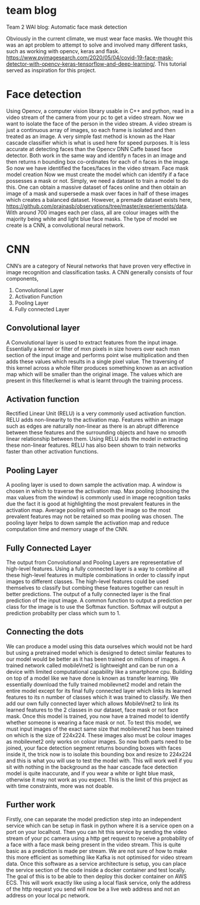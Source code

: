 # team blog
Team 2 WAI blog: Automatic face mask detection

Obviously in the current climate, we must wear face masks. We thought this was an apt problem to attempt to solve and involved many different tasks, such as working with opencv, keras and flask. https://www.pyimagesearch.com/2020/05/04/covid-19-face-mask-detector-with-opencv-keras-tensorflow-and-deep-learning/. This tutorial served as inspiration for this project. 


# Face detection

Using Opencv, a computer vision library usable in C++ and python, read in a video stream of the camera from your pc to get a video stream. Now we want to isolate the face of the person in the video stream. A video stream is just a continuous array of images, so each frame is isolated and then treated as an image. A very simple fast method is known as the Haar cascade classifier which is what is used here for speed purposes. It is less accurate at detecting faces than the Opencv DNN Caffe based face detector. Both work in the same way and identify n faces in an image and then returns n bounding box co-ordinates for each of n faces in the image. So now we have identified the faces/faces in the video stream.
Face mask model creation
Now we must create the model which can identify if a face possesses a mask or not. Simply, we need a dataset to train a model to do this. One can obtain a massive dataset of faces online and then obtain an image of a mask and supersede a mask over faces in half of these images which creates a balanced dataset. However, a premade dataset exists here, https://github.com/prajnasb/observations/tree/master/experiements/data. With around 700 images each per class, all are colour images with the majority being white and light blue face masks. 
The type of model we create is a CNN, a convolutional neural network.

# CNN
CNN’s are a category of Neural networks that have proven very effective in image recognition and classification tasks. A CNN generally consists of four components,
1.	Convolutional Layer
2.	Activation Function
3.	Pooling Layer
4.	Fully connected Layer

## Convolutional layer
A Convolutional layer is used to extract features from the input image. Essentially a kernel or filter of mxn pixels in size hovers over each mxn section of the input image and performs point wise multiplication and then adds these values which results in a single pixel value. The traversing of this kernel across a whole filter produces something known as an activation map which will be smaller than the original image. The values which are present in this filter/kernel is what is learnt through the training process.
 
## Activation function
Rectified Linear Unit (RELU) is a very commonly used activation function. RELU adds non-linearity to the activation map. Features within an image such as edges are naturally non-linear as there is an abrupt difference between these features and the surrounding objects and have no smooth linear relationship between them. Using RELU aids the model in extracting these non-linear features. RELU has also been shown to train networks faster than other activation functions.

## Pooling Layer
A pooling layer is used to down sample the activation map. A window is chosen in which to traverse the activation map. Max pooling (choosing the max values from the window) is commonly used in image recognition tasks due the fact it is good at highlighting the most prevalent features in the activation map. Average pooling will smooth the image so the most prevalent features may not be retained so max pooling was chosen. The pooling layer helps to down sample the activation map and reduce computation time and memory usage of the CNN.

## Fully Connected Layer
The output from Convolutional and Pooling Layers are representative of high-level features. Using a fully connected layer is a way to combine all these high-level features in multiple combinations in order to classify input images to different classes. The high-level features could be used themselves to classify but combing these features together can result in better predictions. The output of a fully connected layer is the final prediction of the input image. A common function to output a prediction per class for the image is to use the Softmax function. Softmax will output a prediction probabilty per class which sum to 1. 


## Connecting the dots
We can produce a model using this data ourselves which would not be hard but using a pretrained model which is designed to detect similar features to our model would be better as it has been trained on millions of images. A trained network called mobileVnet2 is lightweight and can be run on a device with limited computational capability like a smartphone cpu. 
Building on top of a model like we have done is known as transfer learning. We essentially download the fully trained mobilevnet2 model and retain the entire model except for its final fully connected layer which links its learned features to its n number of classes which it was trained to classify. We then add our own fully connected layer which allows MobileVnet2 to link its learned features to the 2 classes in our dataset, face mask or not face mask. 
Once this model is trained, you now have a trained model to identify whether someone is wearing a face mask or not. To test this model, we must input images of the exact same size that mobilevnet2 has been trained on which is the size of 224x224. These images also must be colour images as mobilevnet2 only works on colour images.
So now both parts need to be joined, your face detection segment returns bounding boxes with faces inside it, the trick now is to isolate this bounding box and resize to 224x224 and this is what you will use to test the model with. 
This will work well if you sit with nothing in the background as the haar cascade face detection model is quite inaccurate, and if you wear a white or light blue mask, otherwise it may not work as you expect. This is the limit of this project as with time constraints, more was not doable. 


## Further work
Firstly, one can separate the model prediction step into an independent service which can be setup in flask in python where it is a service open on a port on your localhost. Then you can hit this service by sending the video stream of your pc camera using a http get request to receive a probability of a face with a face mask being present in the video stream. This is quite basic as a prediction is made per stream. We are not sure of how to make this more efficient as something like Kafka is not optimised for video stream data. 
Once this software as a service architecture is setup, you can place the service section of the code inside a docker container and test locally. The goal of this is to be able to then deploy this docker container on AWS ECS. This will work exactly like using a local flask service, only the address of the http request you send will now be a live web address and not an address on your local pc network. 



